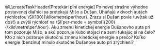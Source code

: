 @L\createTaskHeader[Pretekári plní energie]
Po novej strašne výhodne postavenej diaľnici sa pretekajú Mišo a Dušan.
Uháňajú v dvoch autách rýchlosťou \SI{100}{\kilo\metre\per\hour}. Zrazu si Dušan povie \uv{tak už dosť} a zvýši rýchlosť
na \SI[per-mode = symbol]{200}{\kilo\metre\per\hour}. Akú zmenu kinetickej energie Dušanovho auta pri tom pozoruje Mišo,
a akú pozoruje Kubo stojaci na zemi ťukajúc si na čelo? Kto z nich pozoruje skutočnú zmenu kinetickej energie a prečo?
Koľko energie (benzínu) minulo skutočne Dušanove auto pri zrýchlení? 
